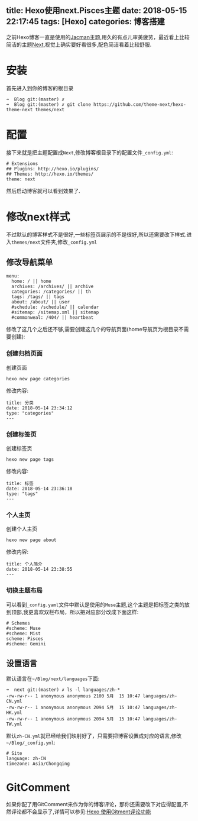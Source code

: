 title: Hexo使用next.Pisces主题
date: 2018-05-15 22:17:45
tags: [Hexo]
categories: 博客搭建
---
之前Hexo博客一直是使用的[Jacman](https://github.com/wuchong/jacman)主题,用久的有点儿审美疲劳，最近看上比较简洁的主题[Next](https://github.com/theme-next/hexo-theme-next),视觉上确实要好看很多,配色简洁看着比较舒服.

# 安装
首先进入到你的博客的根目录
```
➜  Blog git:(master) ✗ 
➜  Blog git:(master) ✗ git clone https://github.com/theme-next/hexo-theme-next themes/next
```

# 配置
接下来就是把主题配置成`Next`,修改博客根目录下的配置文件`_config.yml`:
```
# Extensions
## Plugins: http://hexo.io/plugins/
## Themes: http://hexo.io/themes/
theme: next 
```
然后启动博客就可以看到效果了.

# 修改next样式
不过默认的博客样式不是很好,一些标签页展示的不是很好,所以还需要改下样式.进入`themes/next`文件夹,修改`_config.yml`

## 修改导航菜单

```
menu:
  home: / || home
  archives: /archives/ || archive
  categories: /categories/ || th
  tags: /tags/ || tags
  about: /about/ || user
  #schedule: /schedule/ || calendar
  #sitemap: /sitemap.xml || sitemap
  #commonweal: /404/ || heartbeat
```
修改了这几个之后还不够,需要创建这几个的导航页面(home导航页为根目录不需要创建):

### 创建归档页面
创建页面
```
hexo new page categories
```
修改内容:
```
title: 分类
date: 2018-05-14 23:34:12
type: "categories"
---
```

### 创建标签页
创建标签页
```
hexo new page tags 
```
修改内容:
```
title: 标签
date: 2018-05-14 23:36:18
type: "tags"
---
```

### 个人主页
创建个人主页
```
hexo new page about
```
修改内容:
```
title: 个人简介
date: 2018-05-14 23:38:55
---
```
### 切换主题布局
可以看到`_config.yaml`文件中默认是使用的`Muse`主题,这个主题是把标签之类的放到顶部,我更喜欢双栏布局，所以把对应部分改成下面这样:
```
# Schemes
#scheme: Muse
#scheme: Mist
scheme: Pisces
#scheme: Gemini
```

## 设置语言
默认语言在`~/Blog/next/languages`下面:
```
➜  next git:(master) ✗ ls -l languages/zh-*
-rw-rw-r-- 1 anonymous anonymous 2100 5月  15 10:47 languages/zh-CN.yml
-rw-rw-r-- 1 anonymous anonymous 2094 5月  15 10:47 languages/zh-HK.yml
-rw-rw-r-- 1 anonymous anonymous 2094 5月  15 10:47 languages/zh-TW.yml
```
默认`zh-CN.yml`就已经给我们映射好了，只需要把博客设置成对应的语言,修改`~/Blog/_config.yml`:
```
# Site
language: zh-CN
timezone: Asia/Chongqing
```

# GitComment
如果你配了用GitComment来作为你的博客评论，那你还需要改下对应得配置,不然评论都不会显示了,详情可以参见:[Hexo 使用Gitment评论功能](../../18/Hexo-使用Gitment评论功能/)
